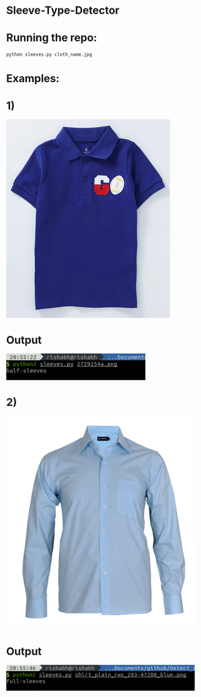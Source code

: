 # Sleeve-Type-Detector

# Running the repo:
```bash
python sleeves.py cloth_name.jpg
```

# Examples:
# 1)

![2729254a.png](https://github.com/rishabhdhakarwal/Sleeve-Type-Detector/blob/master/2729254a.png?raw=true)

# Output

![Output](https://github.com/rishabhdhakarwal/Sleeve-Type-Detector/blob/master/output.png?raw=true)
# 2)
![input](https://github.com/rishabhdhakarwal/Sleeve-Type-Detector/blob/master/shirt_plain_rws_283-47208_blue.png?raw=true)
# Output
![output](https://github.com/rishabhdhakarwal/Sleeve-Type-Detector/blob/master/output1.png?raw=true)
